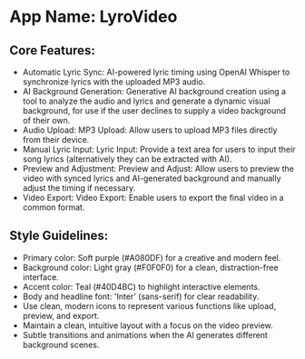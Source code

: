 # **App Name**: LyroVideo

## Core Features:

- Automatic Lyric Sync: AI-powered lyric timing using OpenAI Whisper to synchronize lyrics with the uploaded MP3 audio.
- AI Background Generation: Generative AI background creation using a tool to analyze the audio and lyrics and generate a dynamic visual background, for use if the user declines to supply a video background of their own.
- Audio Upload: MP3 Upload: Allow users to upload MP3 files directly from their device.
- Manual Lyric Input: Lyric Input: Provide a text area for users to input their song lyrics (alternatively they can be extracted with AI).
- Preview and Adjustment: Preview and Adjust: Allow users to preview the video with synced lyrics and AI-generated background and manually adjust the timing if necessary.
- Video Export: Video Export: Enable users to export the final video in a common format.

## Style Guidelines:

- Primary color: Soft purple (#A080DF) for a creative and modern feel.
- Background color: Light gray (#F0F0F0) for a clean, distraction-free interface.
- Accent color: Teal (#40D4BC) to highlight interactive elements.
- Body and headline font: 'Inter' (sans-serif) for clear readability.
- Use clean, modern icons to represent various functions like upload, preview, and export.
- Maintain a clean, intuitive layout with a focus on the video preview.
- Subtle transitions and animations when the AI generates different background scenes.